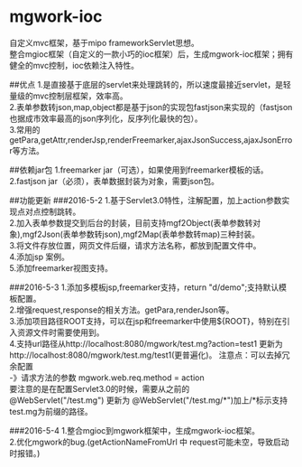 # mgwork-ioc
自定义mvc框架，基于mipo frameworkServlet思想。<br/>
整合mgioc框架（自定义的一款小巧的ioc框架）后，生成mgwork-ioc框架；拥有健全的mvc控制，ioc依赖注入特性。

##优点
1.是直接基于底层的servlet来处理跳转的，所以速度最接近servlet，是轻量级的mvc控制层框架，效率高。<br/>
2.表单参数转json,map,object都是基于json的实现包fastjson来实现的（fastjson也据成市效率最高的json序列化，反序列化最快的包）。<br/>
3.常用的getPara,getAttr,renderJsp,renderFreemarker,ajaxJsonSuccess,ajaxJsonError等方法。<br/>

##依赖jar包
1.freemarker jar（可选），如果使用到freemarker模板的话。<br/>
2.fastjson jar（必须），表单数据封装为对象，需要json包。<br/>

##功能更新
###2016-5-2
1.基于Servlet3.0特性，注解配置，加上action参数实现点对点控制跳转。<br/>
2.加入表单参数提交到后台的封装，目前支持mgf2Object(表单参数转对象),mgf2Json(表单参数转json),mgf2Map(表单参数转map)三种封装。<br/>
3.将文件存放位置，网页文件后缀，请求方法名称，都放到配置文件中。<br/>
4.添加jsp 案例。<br/>
5.添加freemarker视图支持。<br/>

###2016-5-3
1.添加多模板jsp,freemarker支持，return "d/demo";支持默认模板配置。<br/>
2.增强request,response的相关方法。getPara,renderJson等。<br/>
3.添加项目路径ROOT支持，可以在jsp和freemarker中使用${ROOT}，特别在引入资源文件时需要使用到。<br/>
4.支持url路径从http://localhost:8080/mgwork/test.mg?action=test1 更新为 http://localhost:8080/mgwork/test.mg/test1(更普遍化)。
注意点：可以去掉冗余配置<br/>
-》请求方法的参数 mgwork.web.req.method = action<br/>
要注意的是在配置Servlet3.0的时候，需要从之前的<br/>
@WebServlet("/test.mg") 更新为 @WebServlet("/test.mg/*")加上/*标示支持test.mg为前缀的路径。

###2016-5-4
1.整合mgioc到mgwork框架中，生成mgwork-ioc框架。<br/>
2.优化mgwork的bug.(getActionNameFromUrl 中 request可能未空，导致启动时报错。)
